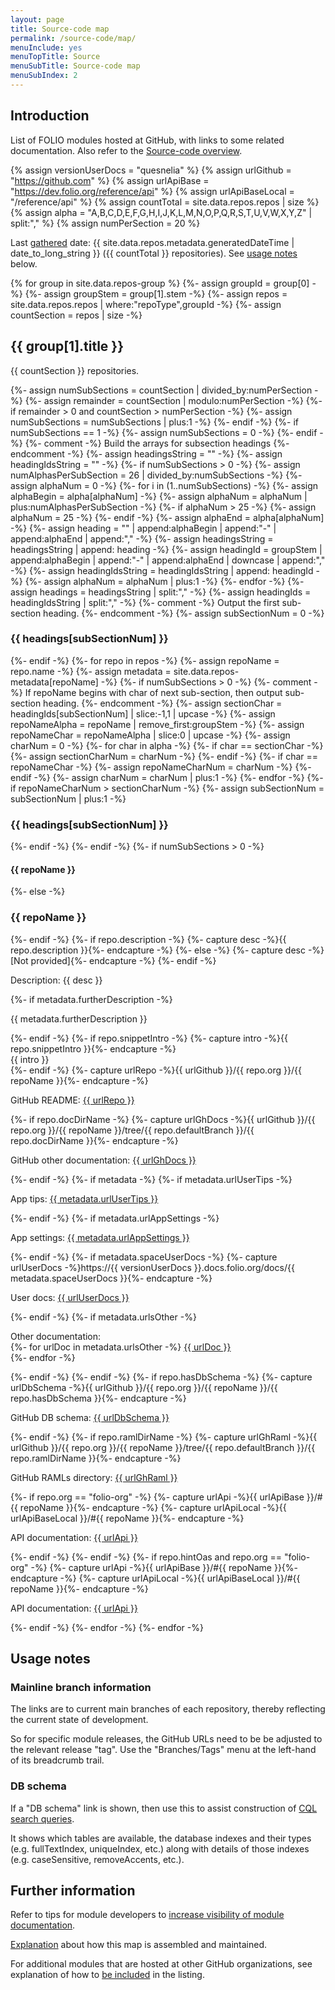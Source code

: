 ```yaml
---
layout: page
title: Source-code map
permalink: /source-code/map/
menuInclude: yes
menuTopTitle: Source
menuSubTitle: Source-code map
menuSubIndex: 2
---
```


## Introduction

List of FOLIO modules hosted at GitHub, with links to some related documentation.
Also refer to the [Source-code overview](/source-code/).

{% assign versionUserDocs = "quesnelia" %}
{% assign urlGithub = "https://github.com" %}
{% assign urlApiBase = "https://dev.folio.org/reference/api" %}
{% assign urlApiBaseLocal = "/reference/api" %}
{% assign countTotal = site.data.repos.repos | size %}
{% assign alpha = "A,B,C,D,E,F,G,H,I,J,K,L,M,N,O,P,Q,R,S,T,U,V,W,X,Y,Z" | split:"," %}
{% assign numPerSection = 20 %}

Last [gathered](#further-information) date:
{{ site.data.repos.metadata.generatedDateTime | date_to_long_string }}
({{ countTotal }} repositories).
See [usage notes](#usage-notes) below.

{% for group in site.data.repos-group %}
  {%- assign groupId = group[0] -%}
  {%- assign groupStem = group[1].stem -%}
  {%- assign repos = site.data.repos.repos | where:"repoType",groupId -%}
  {%- assign countSection = repos | size -%}
  <h2 id="{{ groupId }}"> {{ group[1].title }} </h2>
  <p> {{ countSection }} repositories. </p>
  {%- assign numSubSections = countSection | divided_by:numPerSection -%}
  {%- assign remainder = countSection | modulo:numPerSection -%}
<!--
  <p> Debug ToC:
   numSubSections:{{ numSubSections }} |
   remainder:{{ remainder }}
  </p>
-->
  {%- if remainder > 0 and countSection > numPerSection -%}
    {%- assign numSubSections = numSubSections | plus:1 -%}
  {%- endif -%}
  {%- if numSubSections == 1 -%}
    {%- assign numSubSections = 0 -%}
  {%- endif -%}
  {%- comment -%} Build the arrays for subsection headings {%- endcomment -%}
  {%- assign headingsString = "" -%}
  {%- assign headingIdsString = "" -%}
  {%- if numSubSections > 0 -%}
    {%- assign numAlphasPerSubSection = 26 | divided_by:numSubSections -%}
    {%- assign alphaNum = 0 -%}
    {%- for i in (1..numSubSections) -%}
      {%- assign alphaBegin = alpha[alphaNum] -%}
      {%- assign alphaNum = alphaNum | plus:numAlphasPerSubSection -%}
      {%- if alphaNum > 25 -%}
        {%- assign alphaNum = 25 -%}
      {%- endif -%}
      {%- assign alphaEnd = alpha[alphaNum] -%}
      {%- assign heading = "" | append:alphaBegin | append:"-" | append:alphaEnd | append:"," -%}
      {%- assign headingsString = headingsString | append: heading -%}
      {%- assign headingId = groupStem | append:alphaBegin | append:"-" | append:alphaEnd | downcase | append:"," -%}
      {%- assign headingIdsString = headingIdsString | append: headingId -%}
      {%- assign alphaNum = alphaNum | plus:1 -%}
    {%- endfor -%}
    {%- assign headings = headingsString | split:"," -%}
    {%- assign headingIds = headingIdsString | split:"," -%}
    {%- comment -%} Output the first sub-section heading. {%- endcomment -%}
    {%- assign subSectionNum = 0 -%}
    <h3 id="{{ headingIds[subSectionNum] }}"> {{ headings[subSectionNum] }} </h3>
  {%- endif -%}
<!--
  <p> Debug ToC:
   numSubSections:{{ numSubSections }} |
   numAlphasPerSubSection:{{ numAlphasPerSubSection }}
  </p>
-->
  {%- for repo in repos -%}
    {%- assign repoName = repo.name -%}
    {%- assign metadata = site.data.repos-metadata[repoName] -%}
    {%- if numSubSections > 0 -%}
      {%- comment -%} If repoName begins with char of next sub-section, then output sub-section heading. {%- endcomment -%}
      {%- assign sectionChar = headingIds[subSectionNum] | slice:-1,1 | upcase -%}
      {%- assign repoNameAlpha = repoName | remove_first:groupStem -%}
      {%- assign repoNameChar = repoNameAlpha | slice:0 | upcase -%}
      {%- assign charNum = 0 -%}
      {%- for char in alpha -%}
        {%- if char == sectionChar -%}
          {%- assign sectionCharNum = charNum -%}
        {%- endif -%}
        {%- if char == repoNameChar -%}
          {%- assign repoNameCharNum = charNum -%}
        {%- endif -%}
        {%- assign charNum = charNum | plus:1 -%}
      {%- endfor -%}
      {%- if repoNameCharNum > sectionCharNum -%}
        {%- assign subSectionNum = subSectionNum | plus:1 -%}
        <h3 id="{{ headingIds[subSectionNum] }}"> {{ headings[subSectionNum] }} </h3>
      {%- endif -%}
    {%- endif -%}
    {%- if numSubSections > 0 -%}
      <h4 id="{{ repoName }}"> {{ repoName }} </h4>
    {%- else -%}
      <h3 id="{{ repoName }}"> {{ repoName }} </h3>
    {%- endif -%}
    {%- if repo.description -%}
      {%- capture desc -%}{{ repo.description }}{%- endcapture -%}
    {%- else -%}
      {%- capture desc -%}[Not provided]{%- endcapture -%}
    {%- endif -%}
    <p> Description: {{ desc }} </p>
    {%- if metadata.furtherDescription -%}
        <p> {{ metadata.furtherDescription }} </p>
    {%- endif -%}
    {%- if repo.snippetIntro -%}
      {%- capture intro -%}{{ repo.snippetIntro }}{%- endcapture -%}
      <div> {{ intro }} </div>
    {%- endif -%}
    {%- capture urlRepo -%}{{ urlGithub }}/{{ repo.org }}/{{ repoName }}{%- endcapture -%}
    <p> GitHub README: <a href="{{ urlRepo }}">{{ urlRepo }}</a> </p>
    {%- if repo.docDirName -%}
      {%- capture urlGhDocs -%}{{ urlGithub }}/{{ repo.org }}/{{ repoName }}/tree/{{ repo.defaultBranch }}/{{ repo.docDirName }}{%- endcapture -%}
      <p> GitHub other documentation: <a href="{{ urlGhDocs }}">{{ urlGhDocs }}</a> </p>
    {%- endif -%}
    {%- if metadata -%}
      {%- if metadata.urlUserTips -%}
        <p> App tips: <a href="{{ metadata.urlUserTips }}">{{ metadata.urlUserTips }}</a> </p>
      {%- endif -%}
      {%- if metadata.urlAppSettings -%}
        <p> App settings: <a href="{{ metadata.urlAppSettings }}">{{ metadata.urlAppSettings }}</a> </p>
      {%- endif -%}
      {%- if metadata.spaceUserDocs -%}
        {%- capture urlUserDocs -%}https://{{ versionUserDocs }}.docs.folio.org/docs/{{ metadata.spaceUserDocs }}{%- endcapture -%}
        <p> User docs: <a href="{{ urlUserDocs }}">{{ urlUserDocs }}</a> </p>
      {%- endif -%}
      {%- if metadata.urlsOther -%}
        <p> Other documentation:<br/>
        {%- for urlDoc in metadata.urlsOther -%}
          <a href="{{ urlDoc }}">{{ urlDoc }}</a><br/>
        {%- endfor -%}
        </p>
      {%- endif -%}
    {%- endif -%}
    {%- if repo.hasDbSchema -%}
      {%- capture urlDbSchema -%}{{ urlGithub }}/{{ repo.org }}/{{ repoName }}/{{ repo.hasDbSchema }}{%- endcapture -%}
      <p> GitHub DB schema: <a href="{{ urlDbSchema }}">{{ urlDbSchema }}</a> </p>
    {%- endif -%}
    {%- if repo.ramlDirName -%}
      {%- capture urlGhRaml -%}{{ urlGithub }}/{{ repo.org }}/{{ repoName }}/tree/{{ repo.defaultBranch }}/{{ repo.ramlDirName }}{%- endcapture -%}
      <p> GitHub RAMLs directory: <a href="{{ urlGhRaml }}">{{ urlGhRaml }}</a> </p>
      {%- if repo.org == "folio-org" -%}
        {%- capture urlApi -%}{{ urlApiBase }}/#{{ repoName }}{%- endcapture -%}
        {%- capture urlApiLocal -%}{{ urlApiBaseLocal }}/#{{ repoName }}{%- endcapture -%}
        <p> API documentation: <a href="{{ urlApiLocal }}">{{ urlApi }}</a> </p>
      {%- endif -%}
    {%- endif -%}
    {%- if repo.hintOas and repo.org == "folio-org" -%}
      {%- capture urlApi -%}{{ urlApiBase }}/#{{ repoName }}{%- endcapture -%}
      {%- capture urlApiLocal -%}{{ urlApiBaseLocal }}/#{{ repoName }}{%- endcapture -%}
      <p> API documentation: <a href="{{ urlApiLocal }}">{{ urlApi }}</a> </p>
    {%- endif -%}
  {%- endfor -%}
{%- endfor -%}

## Usage notes

### Mainline branch information

The links are to current main branches of each repository, thereby reflecting the current state of development.

So for specific module releases, the GitHub URLs need to be be adjusted to the relevant release "tag".
Use the "Branches/Tags" menu at the left-hand of its breadcrumb trail.

### DB schema

If a "DB schema" link is shown, then use this to assist construction of
[CQL search queries](/faqs/explain-cql/).

It shows which tables are available, the database indexes and their types (e.g. fullTextIndex, uniqueIndex, etc.) along with details of those indexes (e.g. caseSensitive, removeAccents, etc.).

## Further information

Refer to tips for module developers to [increase visibility of module documentation](/guides/visibility-module-docs/).

[Explanation](/guides/visibility-module-docs/#assemble-source-code-map) about how this map is assembled and maintained.

For additional modules that are hosted at other GitHub organizations, see explanation of how to [be included](/guides/visibility-module-docs/#additional-module-repositories) in the listing.

<div class="folio-spacer-content"></div>

